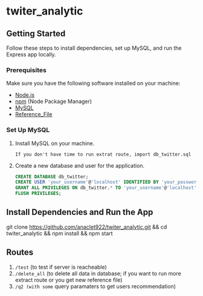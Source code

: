 # twiter_analytic

## Getting Started

Follow these steps to install dependencies, set up MySQL, and run the Express app locally.

### Prerequisites

Make sure you have the following software installed on your machine:

- [Node.js](https://nodejs.org/)
- [npm](https://www.npmjs.com/) (Node Package Manager)
- [MySQL](https://www.mysql.com/)
- [Reference_File](https://github.com/anaclet922/twiter_analytic/releases/tag/refence_file)

### Set Up MySQL

1. Install MySQL on your machine.

    ```If you don't have time to run extrat route, import db_twitter.sql```

2. Create a new database and user for the application.

   ```sql
   CREATE DATABASE db_twitter;
   CREATE USER 'your_username'@'localhost' IDENTIFIED BY 'your_password';
   GRANT ALL PRIVILEGES ON db_twitter.* TO 'your_username'@'localhost';
   FLUSH PRIVILEGES;

## Install Dependencies and Run the App
git clone https://github.com/anaclet922/twiter_analytic.git && cd twiter_analytic && npm install && npm start

## Routes

1. ```/test``` (to test if server is reacheable)
2. ```/delete_all``` (to delete all data in database; if you want to run more extract route or you get new reference file)
3. ```/q2 (with some``` query paramaters to get users recommendation)